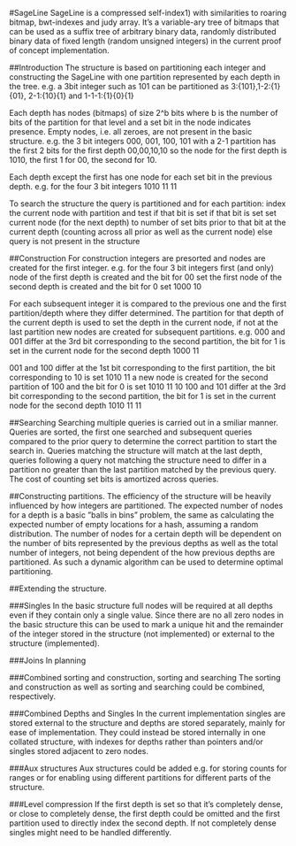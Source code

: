 #SageLine
SageLine is a compressed self-index1) with similarities to roaring bitmap, bwt-indexes and judy array. It’s a variable-ary tree of bitmaps that can be used as a suffix tree of arbitrary binary data, randomly distributed binary data of fixed length (random unsigned integers) in the current proof of concept implementation.

##Introduction
The structure is based on partitioning each integer and constructing the SageLine with one partition represented by each depth in the tree. 
e.g. a 3bit integer such as 101 can be partitioned as 3:{101},1-2:{1}{01}, 2-1:{10}{1} and 1-1-1:{1}{0}{1}

Each depth has nodes (bitmaps) of size 2^b bits where b is the number of bits of the partition for that level and a set bit in the node indicates presence. Empty nodes, i.e. all zeroes, are not present in the basic structure.
e.g. the 3 bit integers 000, 001, 100, 101 with a  2-1 partition has the first 2 bits for the first depth 00,00,10,10 so the node for the first depth is 1010, the first 1 for 00, the second for 10.

Each depth except the first has one node for each set bit in the previous depth.
e.g. for the four 3 bit integers
	1010
	11	11			

To search the structure the query is partitioned and
for each partition:
	index the current node with partition and test if that bit is set
	if that bit is set
		set current node (for the next depth) to number of set bits prior to that bit at the 			current depth (counting across all prior as well as the current node)
	 else
		query is not present in the structure

##Construction
For construction integers are presorted and nodes are created for the first integer.
e.g. for the four 3 bit integers
first (and only) node of the first depth is created and the bit for 00 set
the first node of the second depth is created and the bit for 0 set
1000
10

For each subsequent integer it is compared to the previous one and the first partition/depth where they differ determined. The partition for that depth of the current depth is used to set the depth in the current node, if not at the last partition new nodes are created for subsequent partitions.
e.g. 000 and 001 differ at the 3rd bit corresponding to the second partition, the bit for 1 is set in the current node for the second depth
1000
11

001 and 100 differ at the 1st bit corresponding to the first partition, the bit corresponding to 10 is set 
1010
11
a new node is created for the second partition of 100 and the bit for 0 is set
1010
11 10
100 and 101 differ at the 3rd bit corresponding to the second partition, the bit for 1 is set in the current node for the second depth
1010
11 11

##Searching
Searching multiple queries is carried out in a smiliar manner. Queries are sorted, the first one searched and subsequent queries compared to the prior query to determine the correct partition to start the search in. Queries matching the structure will match at the last depth, queries following a query not matching the structure need to differ in a partition no greater than the last partition matched by the previous query. The cost of counting set bits is amortized across queries.


##Constructing partitions.
The efficiency of the structure will be heavily influenced by how integers are partitioned. The expected number of nodes for a depth is a basic ”balls in bins” problem, the same as calculating the expected number of empty locations for a hash, assuming a random distribution.
 The number of nodes for a certain depth will be dependent on the number of bits represented by the previous depths as well as the total number of integers, not being dependent of the how previous depths are partitioned. 
 As such a dynamic algorithm can be used to determine optimal partitioning.


##Extending the structure.

###Singles
In the basic structure full nodes will be required at all depths even if they contain only a single value. Since there are no all zero nodes in the basic structure this can be used to mark a unique hit and the remainder of the integer stored in the structure (not implemented) or external to the structure (implemented).

###Joins
In planning

###Combined sorting and construction, sorting and searching
The sorting and construction as well as sorting and searching could be combined, respectively.

###Combined Depths and Singles
In the current implementation singles are stored external to the structure and depths are stored separately, mainly for ease of implementation. They could instead be stored internally in one 
collated structure, with indexes for depths rather than pointers and/or singles stored adjacent to zero nodes.

###Aux structures
Aux structures could be added e.g. for storing counts for ranges or for enabling using different partitions for different parts of the structure.

###Level compression
If the first depth is set so that it’s completely dense, or close to completely dense, the first depth could be omitted and the first partition used to directly index the second depth. If not completely dense singles might need to be handled differently.
